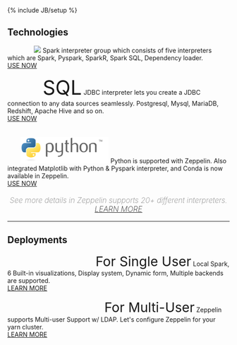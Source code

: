 <!--
Licensed under the Apache License, Version 2.0 (the "License");
you may not use this file except in compliance with the License.
You may obtain a copy of the License at

http://www.apache.org/licenses/LICENSE-2.0

Unless required by applicable law or agreed to in writing, software
distributed under the License is distributed on an "AS IS" BASIS,
WITHOUT WARRANTIES OR CONDITIONS OF ANY KIND, either express or implied.
See the License for the specific language governing permissions and
limitations under the License.
-->
{% include JB/setup %}
<div class="advertise">
  <div class="advertise container">
    <h2>Technologies</h2>
    <div class="border row">
      <div class="border col-md-4 col-sm-4">
        <p class="panel-content">
          <label class="_default-text" style="margin:-10px 0 0 60px;">
            <img class="img-responsive" src="./assets/themes/zeppelin/img/spark_logo.jpg" width="140px">
          </label>
          <label class="_hover-text">
            Spark interpreter group which consists of five interpreters which are Spark, Pyspark, SparkR, Spark SQL, Dependency loader.<br/>
            <a href="" class="panel-button">USE NOW <span class="glyphicon glyphicon-chevron-right"></span></a>
          </label>                     
        </p>
      </div>
      <div class="border col-md-4 col-sm-4">
        <p class="panel-content">
          <label class="_default-text" style="margin:32px 0 0 80px; font-size:45px;">SQL</label>
          <label class="_hover-text">
            JDBC interpreter lets you create a JDBC connection to any data sources seamlessly. Postgresql, Mysql, MariaDB, Redshift, Apache Hive and so on.<br/>
            <a href="" class="panel-button">USE NOW <span class="glyphicon glyphicon-chevron-right"></span></a>
          </label>
        </p>
      </div>
      <div class="border col-md-4 col-sm-4">
        <p class="panel-content">
          <label class="_default-text" style="margin:25px 0 0 25px;">
            <img class="img-responsive" src="./assets/themes/zeppelin/img/python-logo-generic.svg" width="200px" style="margin:20px 0 0 5px;">
          </label>
          <label class="_hover-text">
            Python is supported with Zeppelin. Also integrated Matplotlib with Python & Pyspark interpreter, and Conda is now available in Zeppelin.<br/>
            <a href="" class="panel-button">USE NOW <span class="glyphicon glyphicon-chevron-right"></span></a>
          </label>
        </p>
      </div>
    </div>
    <div class="col-md-12 col-sm-12 col-xs-12 text-center">
      <p style="text-align:center; margin-top: 20px; font-size: 17px; color: gray; font-weight: 200; font-style: italic; padding-bottom: 0;">
        See more details in Zeppelin supports 20+ different interpreters.
        <a href="./releases/zeppelin-release-0.7.0.html">LEARN MORE <span class="glyphicon glyphicon-chevron-right" style="font-size:15px;"></span></a>
      </p>
    </div>    
    <hr />
    <div class="border row">
      <h2>Deployments</h2>
      <div class="border col-md-6 col-sm-6">
        <p class="panel-content-user">
          <label>
            <span class="glyphicon glyphicon-user" style="margin:0 0 0 150px;font-size:30px;position:relative;"></span>
            <span style="font-size:30px;margin:5px 0 5px 50px;position:relative;">For Single User</span>            
          </label>
          <label class="content-text">
            Local Spark, 6 Built-in visualizations, Display system, Dynamic form, Multiple backends are supported.<br/>
            <a href="" class="user-button">LEARN MORE</a>
          </label>
        </p>
      </div>
      <div class="border col-md-6 col-sm-6">
        <p class="panel-content-user">
          <label>
            <span class="glyphicon glyphicon-cog" style="margin:0 0 0 155px;font-size:33px;position:relative;"></span>
            <span style="font-size:30px;margin:5px 0 5px 65px;position:relative;">For Multi-User</span>
          </label>
          <label class="content-text">
            Zeppelin supports Multi-user Support w/ LDAP. Let's configure Zeppelin for your yarn cluster.<br/>
            <a href="" class="user-button" style="margin-top:15px">LEARN MORE</a>
          </label>                 
        </p>
      </div>
    </div>
  </div>
</div>
